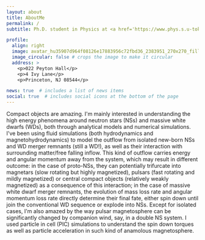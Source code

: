 ```yaml
---
layout: about
title: AboutMe
permalink: /
subtitle: Ph.D. student in Physics at <a href='https://www.phys.s.u-tokyo.ac.jp/en/'>The University of Tokyo</a>, currently visiting Department of Astrophysical Sciences at <a href='https://web.astro.princeton.edu/'>Princeton University</a>

profile:
  align: right
  image: avatar_hu35907d964f08126e17883956c72fbd36_2383951_270x270_fill_q75_lanczos_center.jpg
  image_circular: false # crops the image to make it circular
  address: >
    <p>022 Peyton Hall</p>
    <p>4 Ivy Lane</p>
    <p>Princeton, NJ 08544</p>

news: true  # includes a list of news items
social: true  # includes social icons at the bottom of the page
---
```


Compact objects are amazing. I'm mainly interested in understanding the high energy phenomena around neutron stars (NSs) and massive white dwarfs (WDs), both through analytical models and numerical simulations. I've been using fluid simulations (both hydrodynamics and magnetohydrodynamics) to model the outflow from isolated new-born NSs and WD merger remnants (still a WD!), as well as their interaction with surrounding matter/free falling inflow. This kind of outflow carries energy and angular momentum away from the system, which may result in different outcome: in the case of proto-NSs, they can potentially trifurcate into magnetars (slow rotating but highly magnetized), pulsars (fast rotating and mildly magnetized) or central compact objects (relatively weakly magnetized) as a consequence of this interaction; in the case of massive white dwarf merger remnants, the evolution of mass loss rate and angular momentum loss rate directly determine their final fate, either spin down until join the conventional WD sequence or explode into NSs. Except for isolated cases, I'm also amazed by the way pulsar magnetosphere can be significantly changed by companion wind, say, in a double NS system. I used particle in cell (PIC) simulations to understand the spin down torques as well as particle acceleration in such kind of anamolous magnetosphere.
